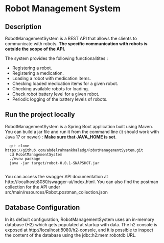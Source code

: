 # Robot Management System

## Description
RobotManagementSystem is a REST API that allows the clients to communicate with robots. **The specific communication with robots is outside the scope of the API.**

The system provides the following functionalitites :

- Registering a robot.
- Registering a medication.
- Loading a robot with medication items.
- Checking loaded medication items for a given robot.
- Checking available robots for loading.
- Check robot battery level for a given robot.
- Periodic logging of the battery levels of robots.

## Run the project locally
RobotManagementSystem is a Spring Boot application built using Maven. You can build a jar file and run it from the command line (it should work with Java 17 or newer) :
**Make sure that JAVA_HOME is set.** 
```
  git clone https://github.com/abdelrahmankhaledg/RobotManagementSystem.git
  cd RobotManagementSystem
  ./mvnw package
  java -jar target/robot-0.0.1-SNAPSHOT.jar
  
```
You can access the swagger API documentation at http://localhost:8080/swagger-ui/index.html. You can also find the postman collection for the API under src/main/resources/Robot.postman_collection.json

## Database Configuration
In its default configuration, RobotManagementSystem uses an in-memory database (H2) which gets populated at startup with data. The h2 console is exposed at http://localhost:8080/h2-console, and it is possible to inspect the content of the database using the jdbc:h2:mem:robotdb URL.